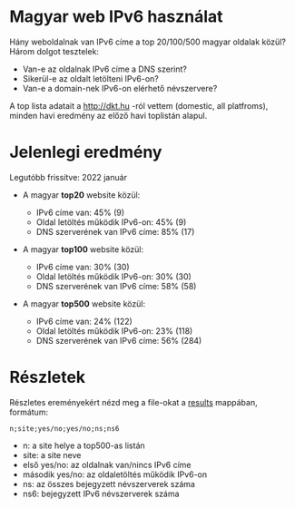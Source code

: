 # Magyar web IPv6 használat

Hány weboldalnak van IPv6 címe a top 20/100/500 magyar oldalak közül?
Három dolgot tesztelek:
  * Van-e az oldalnak IPv6 címe a DNS szerint?
  * Sikerül-e az oldalt letölteni IPv6-on?
  * Van-e a domain-nek IPv6-on elérhető névszervere?

A top lista adatait a http://dkt.hu -ról vettem (domestic, all platfroms), minden havi eredmény az előző havi toplistán alapul.

# Jelenlegi eredmény

Legutóbb frissítve: 2022 január

  * A magyar **top20** website közül:
    * IPv6 címe van: 45% (9)
    * Oldal letöltés működik IPv6-on: 45% (9)
    * DNS szerverének van IPv6 címe: 85% (17)

  * A magyar **top100** website közül:
    * IPv6 címe van: 30% (30)
    * Oldal letöltés működik IPv6-on: 30% (30)
    * DNS szerverének van IPv6 címe: 58% (58)

  * A magyar **top500** website közül:
    * IPv6 címe van: 24% (122)
    * Oldal letöltés működik IPv6-on: 23% (118)
    * DNS szerverének van IPv6 címe: 56% (284)

# Részletek

Részletes ereményekért nézd meg a file-okat a [results](https://github.com/atommaki/hungarian-web-ipv6/tree/master/results) mappában, formátum:
```
n;site;yes/no;yes/no;ns;ns6
```
 * n: a site helye a top500-as listán
 * site: a site neve
 * első yes/no: az oldalnak van/nincs IPv6 címe
 * második yes/no: az oldaletöltés működik IPv6-on
 * ns: az összes bejegyzett névszerverek száma
 * ns6: bejegyzett IPv6 névszerverek száma


